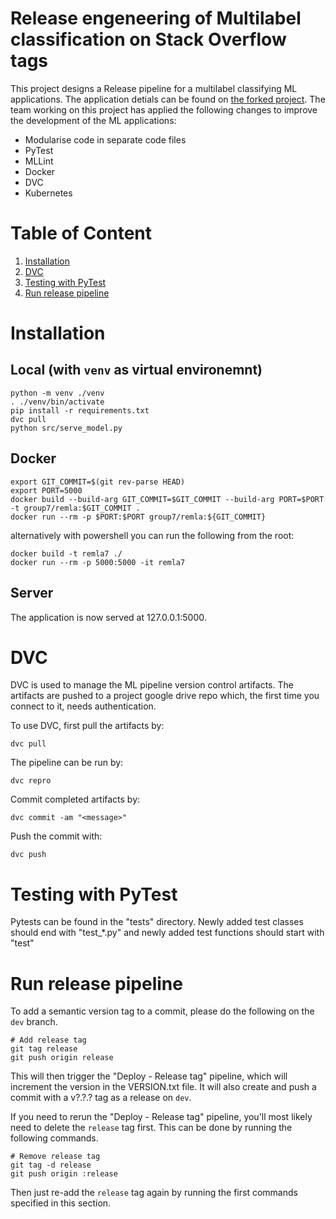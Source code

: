 # Release engeneering of Multilabel classification on Stack Overflow tags

This project designs a Release pipeline for a multilabel classifying ML applications. The application detials can be found on [the forked project](https://github.com/luiscruz/remla-baseline-project/blob/main/README.md). The team working on this project has applied the following changes to improve the development of the ML applications:

- Modularise code in separate code files
- PyTest
- MLLint
- Docker
- DVC
- Kubernetes

# Table of Content

1. [Installation](#installation)
2. [DVC](#dvc)
3. [Testing with PyTest](#testing-with-pytest)
4. [Run release pipeline](#run-release-pipeline)

# Installation

## Local (with `venv` as virtual environemnt)

```
python -m venv ./venv
. ./venv/bin/activate
pip install -r requirements.txt
dvc pull
python src/serve_model.py
```

## Docker

```
export GIT_COMMIT=$(git rev-parse HEAD)
export PORT=5000
docker build --build-arg GIT_COMMIT=$GIT_COMMIT --build-arg PORT=$PORT -t group7/remla:$GIT_COMMIT .
docker run --rm -p $PORT:$PORT group7/remla:${GIT_COMMIT}
```

alternatively with powershell you can run the following from the root:

```
docker build -t remla7 ./
docker run --rm -p 5000:5000 -it remla7
```

## Server

The application is now served at 127.0.0.1:5000.

# DVC

DVC is used to manage the ML pipeline version control artifacts. The artifacts are pushed to a project google drive repo which, the first time you connect to it, needs authentication.

To use DVC, first pull the artifacts by:

```console
dvc pull
```

The pipeline can be run by:

```console
dvc repro
```

Commit completed artifacts by:

```console
dvc commit -am "<message>"
```

Push the commit with:

```console
dvc push
```

# Testing with PyTest

Pytests can be found in the "tests" directory. Newly added test classes should end with "test\_\*.py" and newly added test functions should start with "test"

# Run release pipeline

To add a semantic version tag to a commit, please do the following on the `dev` branch.

```console
# Add release tag
git tag release
git push origin release
```

This will then trigger the "Deploy - Release tag" pipeline, which will increment the version in the VERSION.txt file.
It will also create and push a commit with a v?.?.? tag as a release on `dev`.

If you need to rerun the "Deploy - Release tag" pipeline, you'll most likely need to delete the `release` tag first. This can be done by running the following commands.

```console
# Remove release tag
git tag -d release
git push origin :release
```

Then just re-add the `release` tag again by running the first commands specified in this section.
